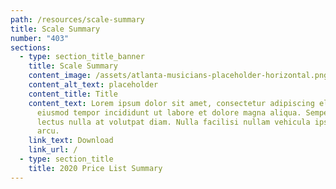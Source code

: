 ```yaml
---
path: /resources/scale-summary
title: Scale Summary
number: "403"
sections:
  - type: section_title_banner
    title: Scale Summary
    content_image: /assets/atlanta-musicians-placeholder-horizontal.png
    content_alt_text: placeholder
    content_title: Title
    content_text: Lorem ipsum dolor sit amet, consectetur adipiscing elit, sed do
      eiusmod tempor incididunt ut labore et dolore magna aliqua. Semper quis
      lectus nulla at volutpat diam. Nulla facilisi nullam vehicula ipsum a
      arcu.
    link_text: Download
    link_url: /
  - type: section_title
    title: 2020 Price List Summary
---
```

